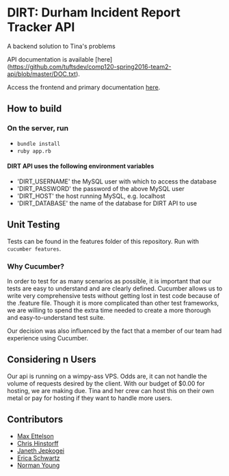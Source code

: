 # DIRT: Durham Incident Report Tracker API
A backend solution to Tina's problems

API documentation is available [here]
(https://github.com/tuftsdev/comp120-spring2016-team2-api/blob/master/DOC.txt).

Access the frontend and primary documentation 
[here](https://github.com/tuftsdev/comp120-spring2016-team2).

## How to build
### On the server, run
- `bundle install`
- `ruby app.rb`

#### DIRT API uses the following environment variables 
- 'DIRT_USERNAME' the MySQL user with which to access the database
- 'DIRT_PASSWORD' the password of the above MySQL user
- 'DIRT_HOST'     the host running MySQL, e.g. localhost
- 'DIRT_DATABASE' the name of the database for DIRT API to use

## Unit Testing
Tests can be found in the features folder of this repository.
Run with `cucumber features`.

### Why Cucumber?
In order to test for as many scenarios as possible, it is important that
our tests are easy to understand and are clearly defined. Cucumber allows
us to write very comprehensive tests without getting lost in test code because
of the .feature file. Though it is more complicated than other test frameworks,
we are willing to spend the extra time needed to create a more thorough and
easy-to-understand test suite.

Our decision was also influenced by the fact that a member of our team had 
experience using Cucumber.

## Considering n Users
Our api is running on a wimpy-ass VPS. Odds are, it can not handle the volume
of requests desired by the client. With our budget of $0.00 for hosting, we
are making due. Tina and her crew can host this on their own metal or pay for
hosting if they want to handle more users.

## Contributors
- [Max Ettelson](http://github.com/mdettelson)
- [Chris Hinstorff](http://github.com/chinstorff)
- [Janeth Jepkogei](http://github.com/janethjepkogei)
- [Erica Schwartz](http://github.com/ericaschwa)
- [Norman Young](http://github.com/nyoung01)
